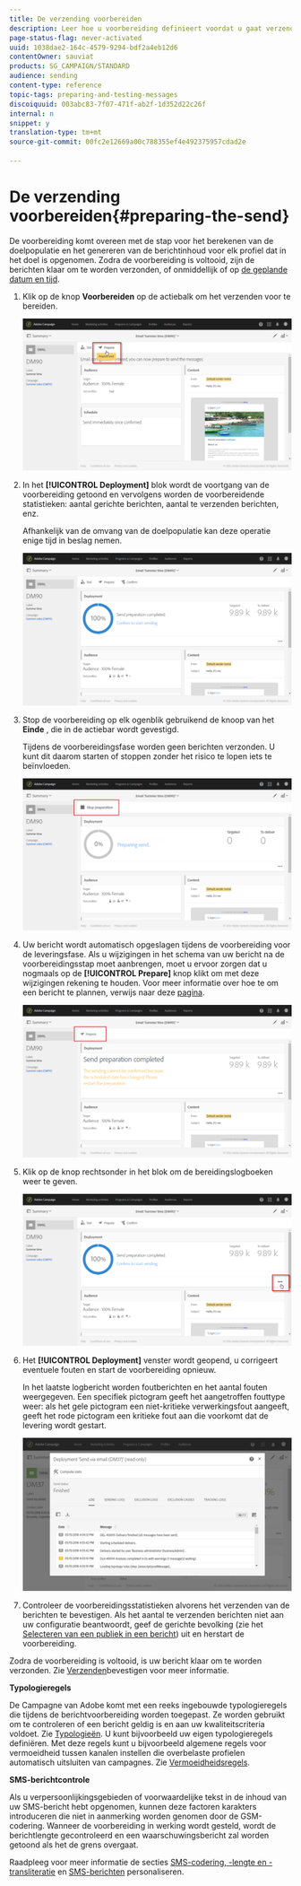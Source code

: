 ```yaml
---
title: De verzending voorbereiden
description: Leer hoe u voorbereiding definieert voordat u gaat verzenden.
page-status-flag: never-activated
uuid: 1038dae2-164c-4579-9294-bdf2a4eb12d6
contentOwner: sauviat
products: SG_CAMPAIGN/STANDARD
audience: sending
content-type: reference
topic-tags: preparing-and-testing-messages
discoiquuid: 003abc83-7f07-471f-ab2f-1d352d22c26f
internal: n
snippet: y
translation-type: tm+mt
source-git-commit: 00fc2e12669a00c788355ef4e492375957cdad2e

---
```



# De verzending voorbereiden{#preparing-the-send}

De voorbereiding komt overeen met de stap voor het berekenen van de doelpopulatie en het genereren van de berichtinhoud voor elk profiel dat in het doel is opgenomen. Zodra de voorbereiding is voltooid, zijn de berichten klaar om te worden verzonden, of onmiddellijk of op [de geplande datum en tijd](../../sending/using/about-scheduling-messages.md).

1. Klik op de knop **Voorbereiden** op de actiebalk om het verzenden voor te bereiden.

   ![](assets/preparing_delivery_2.png)

1. In het **[!UICONTROL Deployment]** blok wordt de voortgang van de voorbereiding getoond en vervolgens worden de voorbereidende statistieken: aantal gerichte berichten, aantal te verzenden berichten, enz.

   Afhankelijk van de omvang van de doelpopulatie kan deze operatie enige tijd in beslag nemen.

   ![](assets/preparing_delivery.png)

1. Stop de voorbereiding op elk ogenblik gebruikend de knoop van het **Einde** , die in de actiebar wordt gevestigd.

   Tijdens de voorbereidingsfase worden geen berichten verzonden. U kunt dit daarom starten of stoppen zonder het risico te lopen iets te beïnvloeden.

   ![](assets/preparing_delivery_6.png)

1. Uw bericht wordt automatisch opgeslagen tijdens de voorbereiding voor de leveringsfase. Als u wijzigingen in het schema van uw bericht na de voorbereidingsstap moet aanbrengen, moet u ervoor zorgen dat u nogmaals op de **[!UICONTROL Prepare]** knop klikt om met deze wijzigingen rekening te houden. Voor meer informatie over hoe te om een bericht te plannen, verwijs naar deze [pagina](../../sending/using/about-scheduling-messages.md).

   ![](assets/preparing_delivery_5.png)

1. Klik op de knop rechtsonder in het blok om de bereidingslogboeken weer te geven.

   ![](assets/preparing_delivery_4.png)

1. Het **[!UICONTROL Deployment]** venster wordt geopend, u corrigeert eventuele fouten en start de voorbereiding opnieuw.

   In het laatste logbericht worden foutberichten en het aantal fouten weergegeven. Een specifiek pictogram geeft het aangetroffen fouttype weer: als het gele pictogram een niet-kritieke verwerkingsfout aangeeft, geeft het rode pictogram een kritieke fout aan die voorkomt dat de levering wordt gestart.

   ![](assets/preparing_delivery_3.png)

1. Controleer de voorbereidingsstatistieken alvorens het verzenden van de berichten te bevestigen. Als het aantal te verzenden berichten niet aan uw configuratie beantwoordt, geef de gerichte bevolking (zie het [Selecteren van een publiek in een bericht](../../audiences/using/selecting-an-audience-in-a-message.md)) uit en herstart de voorbereiding.

Zodra de voorbereiding is voltooid, is uw bericht klaar om te worden verzonden. Zie [Verzenden](../../sending/using/confirming-the-send.md)bevestigen voor meer informatie.

**Typologieregels**

De Campagne van Adobe komt met een reeks ingebouwde typologieregels die tijdens de berichtvoorbereiding worden toegepast. Ze worden gebruikt om te controleren of een bericht geldig is en aan uw kwaliteitscriteria voldoet. Zie [Typologieën](../../administration/using/about-typology-rules.md). U kunt bijvoorbeeld uw eigen typologieregels definiëren. Met deze regels kunt u bijvoorbeeld algemene regels voor vermoeidheid tussen kanalen instellen die overbelaste profielen automatisch uitsluiten van campagnes. Zie [Vermoeidheidsregels](../../administration/using/fatigue-rules.md).

**SMS-berichtcontrole**

Als u verpersoonlijkingsgebieden of voorwaardelijke tekst in de inhoud van uw SMS-bericht hebt opgenomen, kunnen deze factoren karakters introduceren die niet in aanmerking worden genomen door de GSM-codering. Wanneer de voorbereiding in werking wordt gesteld, wordt de berichtlengte gecontroleerd en een waarschuwingsbericht zal worden getoond als het de grens overgaat.

Raadpleeg voor meer informatie de secties [SMS-codering, -lengte en -transliteratie](../../administration/using/configuring-sms-channel.md#sms-encoding--length-and-transliteration) en [SMS-berichten](../../channels/using/personalizing-sms-messages.md) personaliseren.
